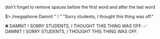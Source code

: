 don't forget to remove spaces before the first word and after the last word

$>./megaphone Damnit " ! " "Sorry students, I thought this thing was off."

❌ DAMNIT  !  SORRY STUDENTS, I THOUGHT THIS THING WAS OFF.
✅ DAMNIT ! SORRY STUDENTS, I THOUGHT THIS THING WAS OFF.

